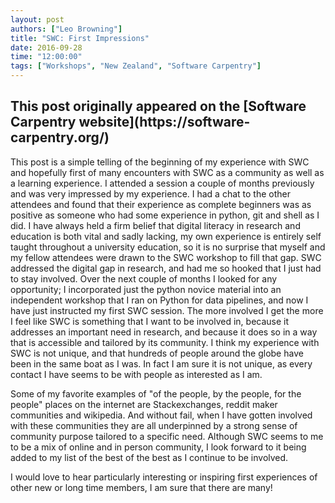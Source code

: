 ```yaml
---
layout: post
authors: ["Leo Browning"]
title: "SWC: First Impressions"
date: 2016-09-28
time: "12:00:00"
tags: ["Workshops", "New Zealand", "Software Carpentry"]
---
```


<h2>This post originally appeared on the [Software Carpentry website](https://software-carpentry.org/)</h2>

This post is a simple telling of the beginning of my experience with SWC and hopefully first of many encounters with SWC as a community as well as a learning experience.
I attended a session a couple of months previously and was very impressed by my experience. I had a chat to the other attendees and found that their experience as complete beginners was as positive as someone who had some experience in python, git and shell as I did. I have always held a firm belief that digital literacy in research and education is both vital and sadly lacking, my own experience is entirely self taught throughout a university education, so it is no surprise that myself and my fellow attendees were drawn to the SWC workshop to fill that gap. SWC addressed the digital gap in research, and had me so  hooked that I just had to stay involved. Over the next couple of months I looked for any opportunity; I incorporated just the python novice material into an independent workshop that I ran on Python for data pipelines, and now I have just instructed my first SWC session. The more involved I get the more I feel like SWC is something that I want to be involved in, because it addresses an important need in research, and because it does so in a way that is accessible and tailored by its community. I think my experience with SWC is not unique, and that hundreds of people around the globe have been in the same boat as I was. In fact I am sure it is not unique, as every contact I have seems to be with people as interested as I am.

Some of my favorite examples of "of the people, by the people,
for the people" places on the internet are Stackexchanges, reddit maker communities and wikipedia. And without fail, when I have gotten involved with these communities they are all underpinned by a strong sense of community purpose tailored to a specific need. Although SWC seems to me to be a mix of online and in person community, I look forward to it being added to my list of the best of the best as I continue to be involved.

I would love to hear particularly interesting or inspiring first experiences of other new or long time members, I am sure that there are many!
